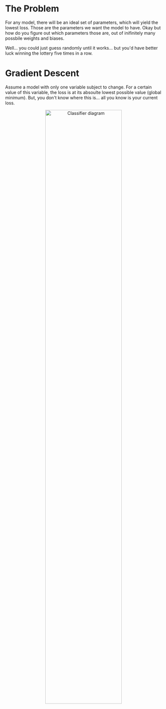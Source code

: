 # The Problem  
For any model, there will be an ideal set of parameters, which will yield the lowest loss. Those are the parameters we want the model to have. Okay but how do you figure out which parameters those are, out of inifinitely many possbile weights and biases. 

Well... you could just guess randomly until it works... but you'd have better luck winning the lottery five times in a row.  

# Gradient Descent
Assume a model with only one variable subject to change. For a certain value of this variable, the loss is at its absoulte lowest possible value (global minimum). But, you don't know where this is... all you know is your current loss. 
<p align="center"> <img src="diagrams/2d loss lanscape.jpg" alt="Classifier diagram" width="70%"/> </p> 



